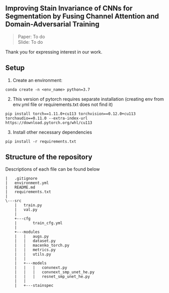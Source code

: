 ## Improving Stain Invariance of CNNs for Segmentation by Fusing Channel Attention and Domain-Adversarial Training

> Paper: To do <br> 
> Slide: To do <br>


Thank you for expressing interest in our work.


## Setup
  
1. Create an environment:
```
conda create -n <env_name> python=3.7
```
2. This version of pytorch requires separate installation (creating env from env.yml file or requirements.txt does not find it)
```
pip install torch==1.11.0+cu113 torchvision==0.12.0+cu113 torchaudio==0.11.0 --extra-index-url https://download.pytorch.org/whl/cu113
```
3. Install other necessary dependencies
```
pip install -r requirements.txt
```

## Structure of the repository
Descriptions of each file can be found below

```
|   .gitignore
|   environment.yml
|   README.md
|   requirements.txt
|   
\---src
    |   train.py
    |   val.py
    |   
    +---cfg
    |       train_cfg.yml
    |       
    +---modules
    |   |   augs.py
    |   |   dataset.py
    |   |   macenko_torch.py
    |   |   metrics.py
    |   |   utils.py
    |   |   
    |   +---models
    |   |   |   convnext.py
    |   |   |   convnext_smp_unet_he.py
    |   |   |   resnet_smp_unet_he.py
    |   |           
    |   +---stainspec
```         

